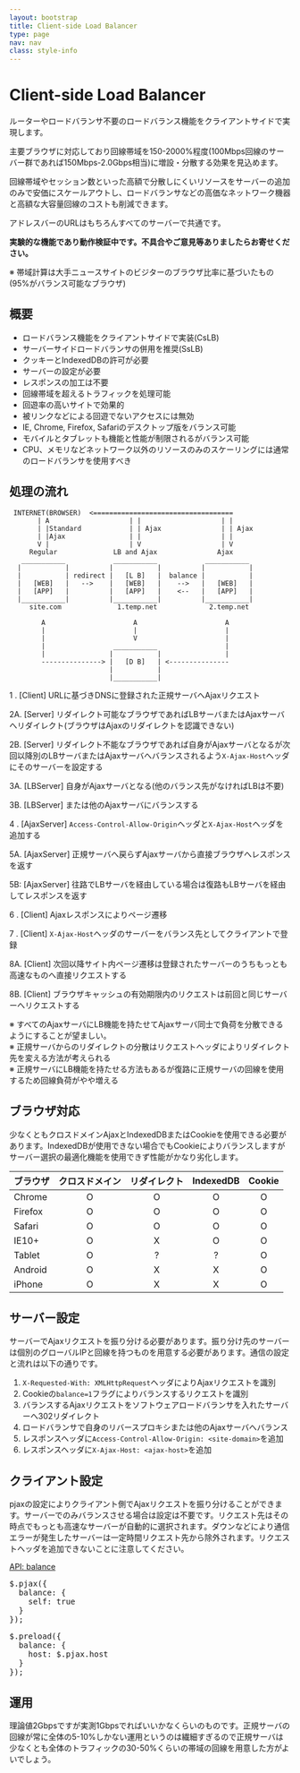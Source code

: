 ```yaml
---
layout: bootstrap
title: Client-side Load Balancer
type: page
nav: nav
class: style-info
---
```


# Client-side Load Balancer
ルーターやロードバランサ不要のロードバランス機能をクライアントサイドで実現します。

主要ブラウザに対応しており回線帯域を150-2000%程度(100Mbps回線のサーバー群であれば150Mbps-2.0Gbps相当)に増設・分散する効果を見込めます。

回線帯域やセッション数といった高額で分散しにくいリソースをサーバーの追加のみで安価にスケールアウトし、ロードバランサなどの高価なネットワーク機器と高額な大容量回線のコストも削減できます。

アドレスバーのURLはもちろんすべてのサーバーで共通です。

**実験的な機能であり動作検証中です。不具合やご意見等ありましたらお寄せください。**

※ 帯域計算は大手ニュースサイトのビジターのブラウザ比率に基づいたもの(95%がバランス可能なブラウザ)

## 概要

* ロードバランス機能をクライアントサイドで実装(CsLB)
* サーバーサイドロードバランサの併用を推奨(SsLB)
* クッキーとIndexedDBの許可が必要
* サーバーの設定が必要
* レスポンスの加工は不要
* 回線帯域を超えるトラフィックを処理可能
* 回遊率の高いサイトで効果的
* 被リンクなどによる回遊でないアクセスには無効
* IE, Chrome, Firefox, Safariのデスクトップ版をバランス可能
* モバイルとタブレットも機能と性能が制限されるがバランス可能
* CPU、メモリなどネットワーク以外のリソースのみのスケーリングには通常のロードバランサを使用すべき

## 処理の流れ

```
 INTERNET(BROWSER)  <===================================
       | A                    | |                    | |
       | |Standard            | | Ajax               | | Ajax
       | |Ajax                | |                    | |
       V |                    | V                    | V
     Regular              LB and Ajax               Ajax
   ___________            ___________            ___________
  |           |          |           |          |           |
  |           | redirect |   [L B]   |  balance |           |
  |   [WEB]   |   -->    |   [WEB]   |    -->   |   [WEB]   |
  |   [APP]   |          |   [APP]   |    <--   |   [APP]   |
  |___________|          |___________|          |___________|
     site.com              1.temp.net             2.temp.net

        A                      A                      A
        |                      |                      |
        |                      V                      |
        |                 ___________                 |
        |                |           |                |
        ---------------> |   [D B]   | <---------------
                         |           |
                         |___________|
```

1 . [Client] URLに基づきDNSに登録された正規サーバへAjaxリクエスト

2A. [Server] リダイレクト可能なブラウザであればLBサーバまたはAjaxサーバへリダイレクト(ブラウザはAjaxのリダイレクトを認識できない)

2B. [Server] リダイレクト不能なブラウザであれば自身がAjaxサーバとなるが次回以降別のLBサーバまたはAjaxサーバへバランスされるよう`X-Ajax-Host`ヘッダにそのサーバーを設定する

3A. [LBServer] 自身がAjaxサーバとなる(他のバランス先がなければLBは不要)

3B. [LBServer] または他のAjaxサーバにバランスする

4 . [AjaxServer] `Access-Control-Allow-Origin`ヘッダと`X-Ajax-Host`ヘッダを追加する

5A. [AjaxServer] 正規サーバへ戻らずAjaxサーバから直接ブラウザへレスポンスを返す

5B: [AjaxServer] 往路でLBサーバを経由している場合は復路もLBサーバを経由してレスポンスを返す

6 . [Client] Ajaxレスポンスによりページ遷移

7 . [Client] `X-Ajax-Host`ヘッダのサーバーをバランス先としてクライアントで登録

8A. [Client] 次回以降サイト内ページ遷移は登録されたサーバーのうちもっとも高速なものへ直接リクエストする

8B. [Client] ブラウザキャッシュの有効期限内のリクエストは前回と同じサーバーへリクエストする

※ すべてのAjaxサーバにLB機能を持たせてAjaxサーバ同士で負荷を分散できるようにすることが望ましい。  
※ 正規サーバからのリダイレクトの分散はリクエストヘッダによりリダイレクト先を変える方法が考えられる  
※ 正規サーバにLB機能を持たせる方法もあるが復路に正規サーバの回線を使用するため回線負荷がやや増える

## ブラウザ対応
少なくともクロスドメインAjaxとIndexedDBまたはCookieを使用できる必要があります。IndexedDBが使用できない場合でもCookieによりバランスしますがサーバー選択の最適化機能を使用できず性能がかなり劣化します。

|ブラウザ|クロスドメイン|リダイレクト|IndexedDB|Cookie|
|:---|:--:|:--:|:--:|:--:|
|Chrome|O|O|O|O|
|Firefox|O|O|O|O|
|Safari|O|O|O|O|
|IE10+|O|X|O|O|
|Tablet|O|?|?|O|
|Android|O|X|X|O|
|iPhone|O|X|X|O|

## サーバー設定
サーバーでAjaxリクエストを振り分ける必要があります。振り分け先のサーバーは個別のグローバルIPと回線を持つものを用意する必要があります。通信の設定と流れは以下の通りです。

1. `X-Requested-With: XMLHttpRequest`ヘッダによりAjaxリクエストを識別
2. Cookieの`balance=1`フラグによりバランスするリクエストを識別
3. バランスするAjaxリクエストをソフトウェアロードバランサを入れたサーバーへ302リダイレクト
4. ロードバランサで自身のリバースプロキシまたは他のAjaxサーバへバランス
5. レスポンスヘッダに`Access-Control-Allow-Origin: <site-domain>`を追加
6. レスポンスヘッダに`X-Ajax-Host: <ajax-host>`を追加

## クライアント設定
pjaxの設定によりクライアント側でAjaxリクエストを振り分けることができます。サーバーでのみバランスさせる場合は設定は不要です。リクエスト先はその時点でもっとも高速なサーバーが自動的に選択されます。ダウンなどにより通信エラーが発生したサーバーは一定時間リクエスト先から除外されます。リクエストヘッダを追加できないことに注意してください。

[API: balance](api/core/setting/balance/)

<pre class="sh brush: js;">
$.pjax({
  balance: {
    self: true
  }
});
</pre>

<pre class="sh brush: js;">
$.preload({
  balance: {
    host: $.pjax.host
  }
});
</pre>

## 運用
理論値2Gbpsですが実測1Gbpsでればいいかなくらいのものです。正規サーバの回線が常に全体の5-10%しかない運用というのは繊細すぎるので正規サーバは少なくとも全体のトラフィックの30-50%くらいの帯域の回線を用意した方がよいでしょう。
